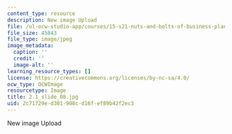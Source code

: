 ```yaml
---
content_type: resource
description: New image Upload
file: /ol-ocw-studio-app/courses/15-s21-nuts-and-bolts-of-business-plans-january-iap-2014/2c71729ed301908cd16fef89b42f2ec3_2.1_slide_08.jpg
file_size: 45843
file_type: image/jpeg
image_metadata:
  caption: ''
  credit: ''
  image-alt: ''
learning_resource_types: []
license: https://creativecommons.org/licenses/by-nc-sa/4.0/
ocw_type: OCWImage
resourcetype: Image
title: 2.1_slide_08.jpg
uid: 2c71729e-d301-908c-d16f-ef89b42f2ec3
---
```

New image Upload